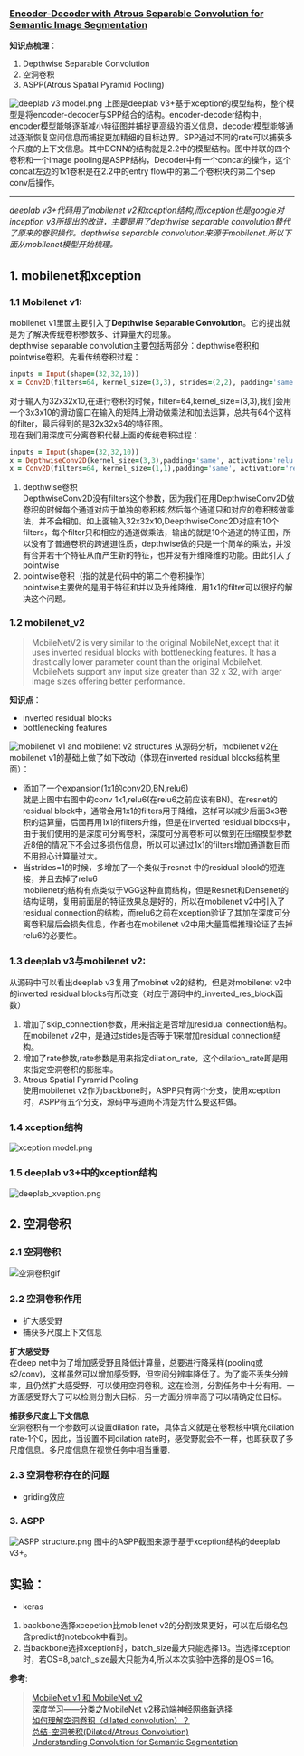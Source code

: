 ### [Encoder-Decoder with Atrous Separable Convolution for Semantic Image Segmentation](https://arxiv.org/abs/1802.02611)
**知识点梳理**：

1. Depthwise Separable Convolution 
2. 空洞卷积 
3. ASPP(Atrous Spatial Pyramid Pooling) 

![deeplab v3 model.png](https://github.com/FanShuixing/DeepLearning/blob/master/Semantic%20Segmentation/Deeplab_v3%2B/img/model.png)
上图是deeplab v3+基于xception的模型结构，整个模型是将encoder-decoder与SPP结合的结构。encoder-decoder结构中，encoder模型能够逐渐减小特征图并捕捉更高级的语义信息，decoder模型能够通过逐渐恢复空间信息而捕捉更加精细的目标边界。SPP通过不同的rate可以捕获多个尺度的上下文信息。其中DCNN的结构就是2.2中的模型结构。图中并联的四个卷积和一个image pooling是ASPP结构，Decoder中有一个concat的操作，这个concat左边的1x1卷积是在2.2中的entry flow中的第二个卷积块的第二个sep conv后操作。   

--- 
*deeplab v3+代码用了mobilenet v2和xception结构,而xception也是google对inception v3所提出的改进，主要是用了depthwise separable convolution替代了原来的卷积操作。depthwise separable convolution来源于mobilenet.所以下面从mobilenet模型开始梳理。* 

## 1. mobilenet和xception

### 1.1 Mobilenet v1:   
  mobilenet v1里面主要引入了**Depthwise Separable Convolution**。它的提出就是为了解决传统卷积参数多、计算量大的现象。    
depthwise separable convolution主要包括两部分：depthwise卷积和pointwise卷积。先看传统卷积过程：  
```ruby
inputs = Input(shape=(32,32,10))
x = Conv2D(filters=64, kernel_size=(3,3), strides=(2,2), padding='same', activation='relu')(inputs)
```
对于输入为32x32x10,在进行卷积的时候，filter=64,kernel_size=(3,3),我们会用一个3x3x10的滑动窗口在输入的矩阵上滑动做乘法和加法运算，总共有64个这样的filter，最后得到的是32x32x64的特征图。  
现在我们用深度可分离卷积代替上面的传统卷积过程：  
```ruby
inputs = Input(shape=(32,32,10))
x = DepthwiseConv2D(kernel_size=(3,3),padding='same', activation='relu', name = 'm_dc_2')(x)    
x = Conv2D(filters=64, kernel_size=(1,1),padding='same', activation='relu', name = 'm_pc_2')(x)
```
1. depthwise卷积   
DepthwiseConv2D没有filters这个参数，因为我们在用DepthwiseConv2D做卷积的时候每个通道对应于单独的卷积核,然后每个通道只和对应的卷积核做乘法，并不会相加。如上面输入32x32x10,DeepthwiseConc2D对应有10个filters，每个filter只和相应的通道做乘法，输出的就是10个通道的特征图，所以没有了普通卷积的跨通道性质，depthwise做的只是一个简单的乘法，并没有合并若干个特征从而产生新的特征，也并没有升维降维的功能。由此引入了pointwise  
2. pointwise卷积（指的就是代码中的第二个卷积操作）    
 pointwise主要做的是用于特征和并以及升维降维，用1x1的filter可以很好的解决这个问题。
    
### 1.2 mobilenet_v2
   > MobileNetV2 is very similar to the original MobileNet,except that it uses inverted residual blocks with bottlenecking features. It has a drastically lower parameter count than the original MobileNet. MobileNets support any input size greater than 32 x 32, with larger image sizes offering better performance.

**知识点**：
  - inverted residual blocks
  - bottlenecking features
  
  ![mobilenet v1 and mobilenet v2 structures](https://github.com/FanShuixing/test/blob/master/1/a.jpg)
从源码分析，mobilenet v2在mobilenet v1的基础上做了如下改动（体现在inverted residual blocks结构里面）：
- 添加了一个expansion(1x1的conv2D,BN,relu6)   
  就是上图中右图中的conv 1x1,relu6(在relu6之前应该有BN)。在resnet的residual block中，通常会用1x1的filters用于降维，这样可以减少后面3x3卷积的运算量，后面再用1x1的filters升维，但是在inverted residual blocks中，由于我们使用的是深度可分离卷积，深度可分离卷积可以做到在压缩模型参数近8倍的情况下不会过多损伤信息，所以可以通过1x1的filters增加通道数目而不用担心计算量过大。
- 当strides=1的时候，多增加了一个类似于resnet 中的residual block的短连接，并且去掉了relu6   
  mobilenet的结构有点类似于VGG这种直筒结构，但是Resnet和Densenet的结构证明，复用前面层的特征效果总是好的，所以在mobilenet v2中引入了residual connection的结构，而relu6之前在xception验证了其加在深度可分离卷积层后会损失信息，作者也在mobilenet v2中用大量篇幅推理论证了去掉relu6的必要性。

### 1.3 deeplab v3与mobilenet v2:
从源码中可以看出deeplab v3复用了mobinet v2的结构，但是对mobilenet v2中的inverted residual blocks有所改变（对应于源码中的_inverted_res_block函数）
 1. 增加了skip_connection参数，用来指定是否增加residual connection结构。在mobilenet v2中，是通过stides是否等于1来增加residual connection结构。
 2. 增加了rate参数,rate参数是用来指定dilation_rate，这个dilation_rate即是用来指定空洞卷积的膨胀率。
 3. Atrous Spatial Pyramid Pooling   
 使用mobilenet v2作为backbone时，ASPP只有两个分支，使用xception时，ASPP有五个分支，源码中写道尚不清楚为什么要这样做。
 

 ### 1.4 xception结构
 ![xception model.png](https://github.com/FanShuixing/DeepLearning/blob/master/Semantic%20Segmentation/Deeplab_v3%2B/img/xception.png)
 
 ### 1.5 deeplab v3+中的xception结构
 ![deeplab_xveption.png](https://github.com/FanShuixing/DeepLearning/blob/master/Semantic%20Segmentation/Deeplab_v3%2B/img/modified_xception.png)
 ## 2. 空洞卷积  

 ### 2.1 空洞卷积
  ![空洞卷积gif](https://github.com/vdumoulin/conv_arithmetic/blob/master/gif/dilation.gif)
 ### 2.2 空洞卷积作用
 - 扩大感受野
 - 捕获多尺度上下文信息
 
 **扩大感受野**  
 在deep net中为了增加感受野且降低计算量，总要进行降采样(pooling或s2/conv)，这样虽然可以增加感受野，但空间分辨率降低了。为了能不丢失分辨率，且仍然扩大感受野，可以使用空洞卷积。这在检测，分割任务中十分有用。一方面感受野大了可以检测分割大目标，另一方面分辨率高了可以精确定位目标。
 
 **捕获多尺度上下文信息**   
 空洞卷积有一个参数可以设置dilation rate，具体含义就是在卷积核中填充dilation rate-1个0，因此，当设置不同dilation rate时，感受野就会不一样，也即获取了多尺度信息。多尺度信息在视觉任务中相当重要.   
 ### 2.3 空洞卷积存在的问题  
 - griding效应  
 
 ### 3. ASPP 
 ![ASPP structure.png](https://github.com/FanShuixing/DeepLearning/blob/master/Semantic%20Segmentation/Deeplab_v3%2B/img/ASPP.png)
 图中的ASPP截图来源于基于xception结构的deeplab v3+。  
 
 ## 实验：
 - keras
 1. backbone选择xcepetion比mobilenet v2的分割效果更好，可以在后缀名包含predict的notebook中看到。
 2. 当backbone选择xception时，batch_size最大只能选择13。当选择xception时，若OS=8,batch_size最大只能为4,所以本次实验中选择的是OS＝16。  
    
**参考**:
> [MobileNet v1 和 MobileNet v2](https://zhuanlan.zhihu.com/p/50045821)  
> [深度学习——分类之MobileNet v2移动端神经网络新选择](https://zhuanlan.zhihu.com/p/33169767)  
> [如何理解空洞卷积（dilated convolution）？](https://www.zhihu.com/question/54149221)    
> [总结-空洞卷积(Dilated/Atrous Convolution)](https://zhuanlan.zhihu.com/p/50369448)  
> [Understanding Convolution for Semantic Segmentation](https://arxiv.org/abs/1702.08502)


